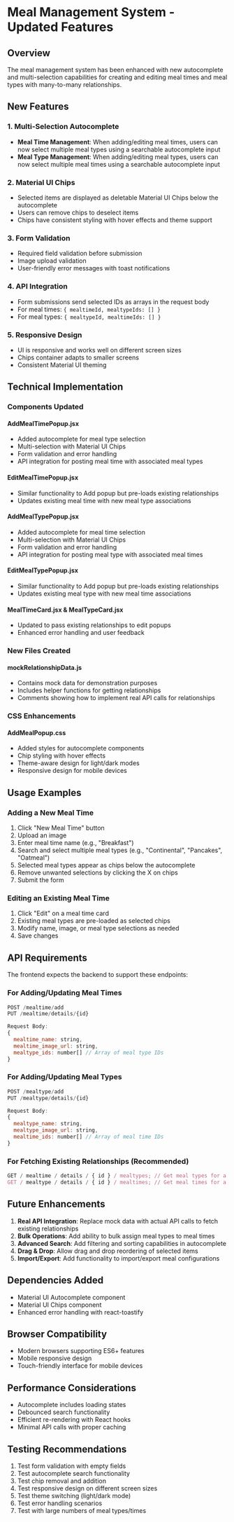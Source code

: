 # Meal Management System - Updated Features

## Overview

The meal management system has been enhanced with new autocomplete and multi-selection capabilities for creating and editing meal times and meal types with many-to-many relationships.

## New Features

### 1. Multi-Selection Autocomplete

- **Meal Time Management**: When adding/editing meal times, users can now select multiple meal types using a searchable autocomplete input
- **Meal Type Management**: When adding/editing meal types, users can now select multiple meal times using a searchable autocomplete input

### 2. Material UI Chips

- Selected items are displayed as deletable Material UI Chips below the autocomplete
- Users can remove chips to deselect items
- Chips have consistent styling with hover effects and theme support

### 3. Form Validation

- Required field validation before submission
- Image upload validation
- User-friendly error messages with toast notifications

### 4. API Integration

- Form submissions send selected IDs as arrays in the request body
- For meal times: `{ mealtimeId, mealtypeIds: [] }`
- For meal types: `{ mealtypeId, mealtimeIds: [] }`

### 5. Responsive Design

- UI is responsive and works well on different screen sizes
- Chips container adapts to smaller screens
- Consistent Material UI theming

## Technical Implementation

### Components Updated

#### AddMealTimePopup.jsx

- Added autocomplete for meal type selection
- Multi-selection with Material UI Chips
- Form validation and error handling
- API integration for posting meal time with associated meal types

#### EditMealTimePopup.jsx

- Similar functionality to Add popup but pre-loads existing relationships
- Updates existing meal time with new meal type associations

#### AddMealTypePopup.jsx

- Added autocomplete for meal time selection
- Multi-selection with Material UI Chips
- Form validation and error handling
- API integration for posting meal type with associated meal times

#### EditMealTypePopup.jsx

- Similar functionality to Add popup but pre-loads existing relationships
- Updates existing meal type with new meal time associations

#### MealTimeCard.jsx & MealTypeCard.jsx

- Updated to pass existing relationships to edit popups
- Enhanced error handling and user feedback

### New Files Created

#### mockRelationshipData.js

- Contains mock data for demonstration purposes
- Includes helper functions for getting relationships
- Comments showing how to implement real API calls for relationships

### CSS Enhancements

#### AddMealPopup.css

- Added styles for autocomplete components
- Chip styling with hover effects
- Theme-aware design for light/dark modes
- Responsive design for mobile devices

## Usage Examples

### Adding a New Meal Time

1. Click "New Meal Time" button
2. Upload an image
3. Enter meal time name (e.g., "Breakfast")
4. Search and select multiple meal types (e.g., "Continental", "Pancakes", "Oatmeal")
5. Selected meal types appear as chips below the autocomplete
6. Remove unwanted selections by clicking the X on chips
7. Submit the form

### Editing an Existing Meal Time

1. Click "Edit" on a meal time card
2. Existing meal types are pre-loaded as selected chips
3. Modify name, image, or meal type selections as needed
4. Save changes

## API Requirements

The frontend expects the backend to support these endpoints:

### For Adding/Updating Meal Times

```javascript
POST /mealtime/add
PUT /mealtime/details/{id}

Request Body:
{
  mealtime_name: string,
  mealtime_image_url: string,
  mealtype_ids: number[] // Array of meal type IDs
}
```

### For Adding/Updating Meal Types

```javascript
POST /mealtype/add
PUT /mealtype/details/{id}

Request Body:
{
  mealtype_name: string,
  mealtype_image_url: string,
  mealtime_ids: number[] // Array of meal time IDs
}
```

### For Fetching Existing Relationships (Recommended)

```javascript
GET / mealtime / details / { id } / mealtypes; // Get meal types for a meal time
GET / mealtype / details / { id } / mealtimes; // Get meal times for a meal type
```

## Future Enhancements

1. **Real API Integration**: Replace mock data with actual API calls to fetch existing relationships
2. **Bulk Operations**: Add ability to bulk assign meal types to meal times
3. **Advanced Search**: Add filtering and sorting capabilities in autocomplete
4. **Drag & Drop**: Allow drag and drop reordering of selected items
5. **Import/Export**: Add functionality to import/export meal configurations

## Dependencies Added

- Material UI Autocomplete component
- Material UI Chips component
- Enhanced error handling with react-toastify

## Browser Compatibility

- Modern browsers supporting ES6+ features
- Mobile responsive design
- Touch-friendly interface for mobile devices

## Performance Considerations

- Autocomplete includes loading states
- Debounced search functionality
- Efficient re-rendering with React hooks
- Minimal API calls with proper caching

## Testing Recommendations

1. Test form validation with empty fields
2. Test autocomplete search functionality
3. Test chip removal and addition
4. Test responsive design on different screen sizes
5. Test theme switching (light/dark mode)
6. Test error handling scenarios
7. Test with large numbers of meal types/times
